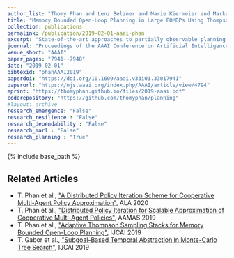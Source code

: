 ```yaml
---
author_list: "Thomy Phan and Lenz Belzner and Marie Kiermeier and Markus Friedrich and Kyrill Schmid and Claudia Linnhoff-Popien"
title: "Memory Bounded Open-Loop Planning in Large POMDPs Using Thompson Sampling"
collection: publications
permalink: /publication/2019-02-01-aaai-phan
excerpt: "State-of-the-art approaches to partially observable planning like POMCP are based on stochastic tree search. While these approaches are computationally efficient, they may still construct search trees of considerable size, which could limit the performance due to restricted memory resources. In this paper, we propose Partially Observable Stacked Thompson Sampling (POSTS), a memory bounded approach to openloop planning in large POMDPs, which optimizes a fixed size stack of Thompson Sampling bandits. We empirically evaluate POSTS in four large benchmark problems and compare its performance with different tree-based approaches. We show that POSTS achieves competitive performance compared to tree-based open-loop planning and offers a performance memory tradeoff, making it suitable for partially observable planning with highly restricted computational and memory resources."
journal: "Proceedings of the AAAI Conference on Artificial Intelligence"
venue_short: "AAAI"
paper_pages: "7941--7948"
date: "2019-02-01"
bibtexid: "phanAAAI2019"
paperdoi: "https://doi.org/10.1609/aaai.v33i01.33017941"
paperurl: "https://ojs.aaai.org/index.php/AAAI/article/view/4794"
eprint: "https://thomyphan.github.io/files/2019-aaai.pdf"
coderepository: "https://github.com/thomyphan/planning"
#layout: archive
research_emergence: "False"
research_resilience : "False"
research_dependability : "False"
research_marl : "False"
research_planning : "True"
---
```


{% include base_path %}

## Related Articles
- T. Phan et al., ["A Distributed Policy Iteration Scheme for Cooperative Multi-Agent Policy Approximation"](https://thomyphan.github.io/publication/2020-05-01-ala-phan), ALA 2020
- T. Phan et al., ["Distributed Policy Iteration for Scalable Approximation of Cooperative Multi-Agent Policies"](https://thomyphan.github.io/publication/2019-05-01-aamas-phan), AAMAS 2019
- T. Phan et al., ["Adaptive Thompson Sampling Stacks for Memory Bounded Open-Loop Planning"](https://thomyphan.github.io/publication/2019-08-01-ijcai-phan), IJCAI 2019
- T. Gabor et al., ["Subgoal-Based Temporal Abstraction in Monte-Carlo Tree Search"](https://thomyphan.github.io/publication/2019-08-01-ijcai-gabor), IJCAI 2019